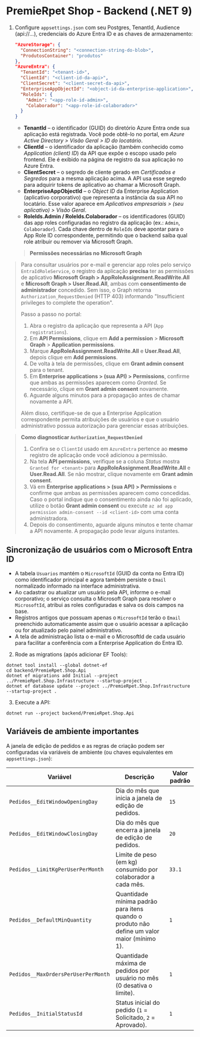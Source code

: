 # PremieRpet Shop - Backend (.NET 9)
1) Configure `appsettings.json` com seu Postgres, TenantId, Audience (api://...), credenciais do Azure Entra ID e as chaves de armazenamento:
   ```json
   "AzureStorage": {
     "ConnectionString": "<connection-string-do-blob>",
     "ProdutosContainer": "produtos"
   },
   "AzureEntra": {
     "TenantId": "<tenant-id>",
     "ClientId": "<client-id-da-api>",
     "ClientSecret": "<client-secret-da-api>",
     "EnterpriseAppObjectId": "<object-id-da-enterprise-application>",
     "RoleIds": {
       "Admin": "<app-role-id-admin>",
       "Colaborador": "<app-role-id-colaborador>"
     }
   }
   ```

   * **TenantId** – o identificador (GUID) do diretório Azure Entra onde sua aplicação está registrada. Você pode obtê-lo no portal, em *Azure Active Directory > Visão Geral > ID do locatário*.
   * **ClientId** – o identificador da aplicação (também conhecido como *Application (client) ID*) da API que expõe o escopo usado pelo frontend. Ele é exibido na página de registro da sua aplicação no Azure Entra.
   * **ClientSecret** – o segredo de cliente gerado em *Certificados e Segredos* para a mesma aplicação acima. A API usa esse segredo para adquirir tokens de aplicativo ao chamar a Microsoft Graph.
   * **EnterpriseAppObjectId** – o *Object ID* da Enterprise Application (aplicativo corporativo) que representa a instância da sua API no locatário. Esse valor aparece em *Aplicativos empresariais > (seu aplicativo) > Visão Geral*.
   * **RoleIds.Admin / RoleIds.Colaborador** – os identificadores (GUID) das app roles configuradas no registro da aplicação (ex.: `Admin`, `Colaborador`). Cada chave dentro de `RoleIds` deve apontar para o App Role ID correspondente, permitindo que o backend saiba qual role atribuir ou remover via Microsoft Graph.

   > **Permissões necessárias no Microsoft Graph**
   >
  > Para consultar usuários por e-mail e gerenciar app roles pelo serviço `EntraIdRoleService`, o registro da aplicação **precisa** ter as permissões de aplicativo **Microsoft Graph > AppRoleAssignment.ReadWrite.All** e **Microsoft Graph > User.Read.All**, ambas com **consentimento de administrador** concedido. Sem isso, o Graph retorna `Authorization_RequestDenied` (HTTP 403) informando "Insufficient privileges to complete the operation".
   >
   > Passo a passo no portal:
   > 1. Abra o registro da aplicação que representa a API (`App registrations`).
   > 2. Em **API Permissions**, clique em **Add a permission** > **Microsoft Graph** > **Application permissions**.
  > 3. Marque **AppRoleAssignment.ReadWrite.All** e **User.Read.All**, depois clique em **Add permissions**.
  > 4. De volta à tela de permissões, clique em **Grant admin consent** para o tenant.
  > 5. Em **Enterprise applications > (sua API) > Permissions**, confirme que ambas as permissões aparecem como *Granted*. Se necessário, clique em **Grant admin consent** novamente.
  > 6. Aguarde alguns minutos para a propagação antes de chamar novamente a API.
   >
   > Além disso, certifique-se de que a Enterprise Application correspondente permita atribuições de usuários e que o usuário administrativo possua autorização para gerenciar essas atribuições.

   > **Como diagnosticar `Authorization_RequestDenied`**
   >
   > 1. Confira se o `ClientId` usado em `AzureEntra` pertence ao **mesmo** registro de aplicação onde você adicionou a permissão.
  > 2. Na tela **API permissions**, verifique se a coluna *Status* mostra `Granted for <tenant>` para **AppRoleAssignment.ReadWrite.All** e **User.Read.All**. Se não mostrar, clique novamente em **Grant admin consent**.
  > 3. Vá em **Enterprise applications > (sua API) > Permissions** e confirme que ambas as permissões aparecem como concedidas. Caso o portal indique que o consentimento ainda não foi aplicado, utilize o botão **Grant admin consent** ou execute `az ad app permission admin-consent --id <client-id>` com uma conta administradora.
  > 4. Depois do consentimento, aguarde alguns minutos e tente chamar a API novamente. A propagação pode levar alguns instantes.

## Sincronização de usuários com o Microsoft Entra ID

- A tabela `Usuarios` mantém o `MicrosoftId` (GUID da conta no Entra ID) como identificador principal e agora também persiste o `Email` normalizado informado na interface administrativa.
- Ao cadastrar ou atualizar um usuário pela API, informe o e-mail corporativo; o serviço consulta o Microsoft Graph para resolver o `MicrosoftId`, atribui as roles configuradas e salva os dois campos na base.
- Registros antigos que possuam apenas o `MicrosoftId` terão o `Email` preenchido automaticamente assim que o usuário acessar a aplicação ou for atualizado pelo painel administrativo.
- A tela de administração lista o e-mail e o MicrosoftId de cada usuário para facilitar a conferência com a Enterprise Application do Entra ID.

2) Rode as migrations (após adicionar EF Tools):
```
dotnet tool install --global dotnet-ef
cd backend/PremieRpet.Shop.Api
dotnet ef migrations add Initial --project ../PremieRpet.Shop.Infrastructure --startup-project .
dotnet ef database update --project ../PremieRpet.Shop.Infrastructure --startup-project .
```
3) Execute a API:
```
dotnet run --project backend/PremieRpet.Shop.Api
```

## Variáveis de ambiente importantes

A janela de edição de pedidos e as regras de criação podem ser configuradas via variáveis de ambiente (ou chaves equivalentes em `appsettings.json`):

| Variável | Descrição | Valor padrão |
| --- | --- | --- |
| `Pedidos__EditWindowOpeningDay` | Dia do mês que inicia a janela de edição de pedidos. | `15` |
| `Pedidos__EditWindowClosingDay` | Dia do mês que encerra a janela de edição de pedidos. | `20` |
| `Pedidos__LimitKgPerUserPerMonth` | Limite de peso (em kg) consumido por colaborador a cada mês. | `33.1` |
| `Pedidos__DefaultMinQuantity` | Quantidade mínima padrão para itens quando o produto não define um valor maior (mínimo 1). | `1` |
| `Pedidos__MaxOrdersPerUserPerMonth` | Quantidade máxima de pedidos por usuário no mês (0 desativa o limite). | `1` |
| `Pedidos__InitialStatusId` | Status inicial do pedido (`1` = Solicitado, `2` = Aprovado). | `1` |
